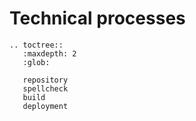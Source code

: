 # Technical processes

```eval_rst
.. toctree::
   :maxdepth: 2
   :glob:

   repository
   spellcheck
   build
   deployment
```
